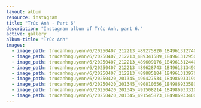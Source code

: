 ```yaml
---
layout: album
resource: instagram
title: "Trúc Anh - Part 6"
description: "Instagram album of Trúc Anh, part 6."
active: gallery
album-title: "Trúc Anh"
images:
  - image_path: trucanhnguyenn/6/20250407_212213_489275820_18496131274023506_1390947747078125803_n.jpg
  - image_path: trucanhnguyenn/6/20250407_212213_489341589_18496131295023506_4875802536724383932_n.jpg
  - image_path: trucanhnguyenn/6/20250407_212213_489609176_18496131244023506_7717566993470708512_n.jpg
  - image_path: trucanhnguyenn/6/20250407_212213_489628743_18496131349023506_5925041018173839889_n.jpg
  - image_path: trucanhnguyenn/6/20250407_212213_489885184_18496131397023506_733004381206053318_n.jpg
  - image_path: trucanhnguyenn/6/20250420_201345_490427534_18498693319023506_6930247918750613245_n.jpg
  - image_path: trucanhnguyenn/6/20250420_201345_490810656_18498693358023506_3909080153791232447_n.jpg
  - image_path: trucanhnguyenn/6/20250420_201345_491508214_18498693331023506_2766671879677583115_n.jpg
  - image_path: trucanhnguyenn/6/20250420_201345_491545873_18498693340023506_8688893046440419934_n.jpg
---
```

